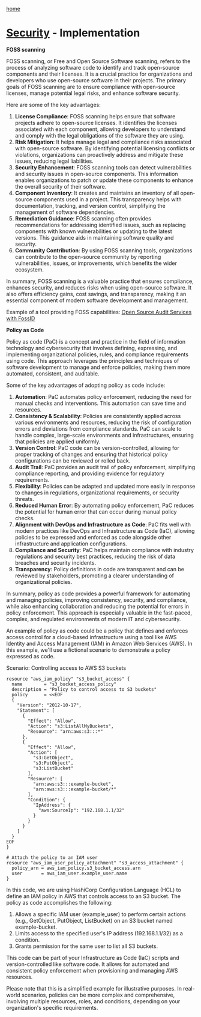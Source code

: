 [home](../README.md)
# [Security](README.md) - Implementation


**FOSS scanning**

FOSS scanning, or Free and Open Source Software scanning, refers to the process of analyzing software code to identify and track open-source components and their licenses. It is a crucial practice for organizations and developers who use open-source software in their projects. The primary goals of FOSS scanning are to ensure compliance with open-source licenses, manage potential legal risks, and enhance software security.


Here are some of the key advantages:

1. **License Compliance**: FOSS scanning helps ensure that software projects adhere to open-source licenses. It identifies the licenses associated with each component, allowing developers to understand and comply with the legal obligations of the software they are using.
1. **Risk Mitigation**: It helps manage legal and compliance risks associated with open-source software. By identifying potential licensing conflicts or violations, organizations can proactively address and mitigate these issues, reducing legal liabilities.
1. **Security Enhancement**: FOSS scanning tools can detect vulnerabilities and security issues in open-source components. This information enables organizations to patch or update these components to enhance the overall security of their software.
1. **Component Inventory**: It creates and maintains an inventory of all open-source components used in a project. This transparency helps with documentation, tracking, and version control, simplifying the management of software dependencies.
1. **Remediation Guidance**: FOSS scanning often provides recommendations for addressing identified issues, such as replacing components with known vulnerabilities or updating to the latest versions. This guidance aids in maintaining software quality and security.
1. **Community Contribution**: By using FOSS scanning tools, organizations can contribute to the open-source community by reporting vulnerabilities, issues, or improvements, which benefits the wider ecosystem.


In summary, FOSS scanning is a valuable practice that ensures compliance, enhances security, and reduces risks when using open-source software. It also offers efficiency gains, cost savings, and transparency, making it an essential component of modern software development and management.

Example of a tool providing FOSS capabilities: [Open Source Audit Services with FossID](https://snyk.io/open-source-audit/) 


**Policy as Code**

Policy as code (PaC) is a concept and practice in the field of information technology and cybersecurity that involves defining, expressing, and implementing organizational policies, rules, and compliance requirements using code. This approach leverages the principles and techniques of software development to manage and enforce policies, making them more automated, consistent, and auditable.


Some of the key advantages of adopting policy as code include:

1. **Automation**: PaC automates policy enforcement, reducing the need for manual checks and interventions. This automation can save time and resources.
1. **Consistency & Scalability**: Policies are consistently applied across various environments and resources, reducing the risk of configuration errors and deviations from compliance standards. PaC can scale to handle complex, large-scale environments and infrastructures, ensuring that policies are applied uniformly.
1. **Version Control**: PaC code can be version-controlled, allowing for proper tracking of changes and ensuring that historical policy configurations can be reviewed or rolled back.
1. **Audit Trail**: PaC provides an audit trail of policy enforcement, simplifying compliance reporting, and providing evidence for regulatory requirements.
1. **Flexibility**: Policies can be adapted and updated more easily in response to changes in regulations, organizational requirements, or security threats.
1. **Reduced Human Error**: By automating policy enforcement, PaC reduces the potential for human error that can occur during manual policy checks.
1. **Alignment with DevOps and Infrastructure as Code**: PaC fits well with modern practices like DevOps and Infrastructure as Code (IaC), allowing policies to be expressed and enforced as code alongside other infrastructure and application configurations.
1. **Compliance and Security**: PaC helps maintain compliance with industry regulations and security best practices, reducing the risk of data breaches and security incidents.
1. **Transparency**: Policy definitions in code are transparent and can be reviewed by stakeholders, promoting a clearer understanding of organizational policies.


In summary, policy as code provides a powerful framework for automating and managing policies, improving consistency, security, and compliance, while also enhancing collaboration and reducing the potential for errors in policy enforcement. This approach is especially valuable in the fast-paced, complex, and regulated environments of modern IT and cybersecurity.


An example of policy as code could be a policy that defines and enforces access control for a cloud-based infrastructure using a tool like AWS Identity and Access Management (IAM) in Amazon Web Services (AWS). In this example, we'll use a fictional scenario to demonstrate a policy expressed as code.


Scenario: Controlling access to AWS S3 buckets

```
resource "aws_iam_policy" "s3_bucket_access" {
  name        = "s3_bucket_access_policy"
  description = "Policy to control access to S3 buckets"
  policy      = <<EOF
  {
    "Version": "2012-10-17",
    "Statement": [
      {
        "Effect": "Allow",
        "Action": "s3:ListAllMyBuckets",
        "Resource": "arn:aws:s3:::*"
      },
      {
        "Effect": "Allow",
        "Action": [
          "s3:GetObject",
          "s3:PutObject",
          "s3:ListBucket"
        ],
        "Resource": [
          "arn:aws:s3:::example-bucket",
          "arn:aws:s3:::example-bucket/*"
        ],
        "Condition": {
          "IpAddress": {
            "aws:SourceIp": "192.168.1.1/32"
          }
        }
      }
    ]
  }
EOF
}
 
# Attach the policy to an IAM user
resource "aws_iam_user_policy_attachment" "s3_access_attachment" {
  policy_arn = aws_iam_policy.s3_bucket_access.arn
  user       = aws_iam_user.example_user.name
}
```
 

In this code, we are using HashiCorp Configuration Language (HCL) to define an IAM policy in AWS that controls access to an S3 bucket. The policy as code accomplishes the following:

1. Allows a specific IAM user (example_user) to perform certain actions (e.g., GetObject, PutObject, ListBucket) on an S3 bucket named example-bucket.
1. Limits access to the specified user's IP address (192.168.1.1/32) as a condition.
1. Grants permission for the same user to list all S3 buckets.

This code can be part of your Infrastructure as Code (IaC) scripts and version-controlled like software code. It allows for automated and consistent policy enforcement when provisioning and managing AWS resources.

Please note that this is a simplified example for illustrative purposes. In real-world scenarios, policies can be more complex and comprehensive, involving multiple resources, roles, and conditions, depending on your organization's specific requirements.
